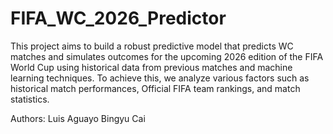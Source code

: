 # FIFA_WC_2026_Predictor
This project aims to build a robust predictive model that predicts WC matches and simulates outcomes for the upcoming 2026 edition of the FIFA World Cup using historical data from previous matches and machine learning techniques. To achieve this, we analyze various factors such as historical match performances, Official FIFA team rankings, and match statistics.

Authors:
Luis Aguayo
Bingyu Cai
